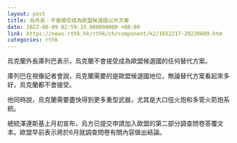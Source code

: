 ```yaml
---
layout: post
title: 烏外長：不會接受成為歐盟候選國以外方案
date: 2022-06-09 02:59:33.000000000 +08:00
link: https://news.rthk.hk/rthk/ch/component/k2/1652217-20220609.htm
categories: rthk
---
```


烏克蘭外長庫列巴表示，烏克蘭不會接受成為歐盟候選國的任何替代方案。

庫列巴在視像記者會說，烏克蘭需要的是歐盟候選國地位，無論替代方案看起來多好，烏克蘭都不會接受。

他同時說，烏克蘭需要盡快得到更多重型武器，尤其是大口徑火炮和多管火箭炮系統。

總統澤連斯基上月初宣布，烏方已提交申請加入歐盟的第二部分調查問卷答覆文本。歐盟早前表示將於6月就調查問卷有關內容做出結論。
